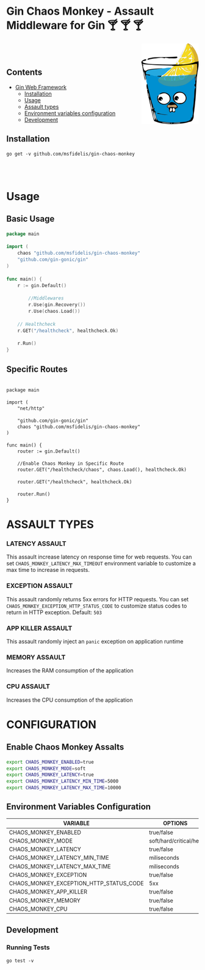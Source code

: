 # Gin Chaos Monkey - Assault Middleware for Gin :cocktail: :cocktail: :cocktail:

<div align=>
	<img align="right" width="150px" src="/.github/assets/img/color.png">
</div> 


<br><br>

## Contents

- [Gin Web Framework](https://github.com/gin-gonic/gin)
  - [Installation](#installation)
  - [Usage](#usage)
  - [Assault types](#assault-types)
  - [Environment variables configuration](#environment-variables-configuration)
  - [Development](#development)

## Installation 

```
go get -v github.com/msfidelis/gin-chaos-monkey
```

<br><br>

# Usage 

## Basic Usage

```go
package main

import (
	chaos "github.com/msfidelis/gin-chaos-monkey"
	"github.com/gin-gonic/gin"
)

func main() {
	r := gin.Default()

        //Middlewares
        r.Use(gin.Recovery())
        r.Use(chaos.Load())

	// Healthcheck
	r.GET("/healthcheck", healthcheck.Ok)    

	r.Run()
}
```

## Specific Routes

```golang

package main

import (
	"net/http"

	"github.com/gin-gonic/gin"
	chaos "github.com/msfidelis/gin-chaos-monkey"
)

func main() {
	router := gin.Default()

	//Enable Chaos Monkey in Specific Route
	router.GET("/healthcheck/chaos", chaos.Load(), healthcheck.Ok)

	router.GET("/healthcheck", healthcheck.Ok)

	router.Run()
}
```

# ASSAULT TYPES


### LATENCY ASSAULT 

This assault increase latency on response time for web requests. You can set `CHAOS_MONKEY_LATENCY_MAX_TIMEOUT` environment variable to customize a max time to increase in requests. 


### EXCEPTION ASSAULT

This assault randomly returns 5xx errors for HTTP requests. You can set `CHAOS_MONKEY_EXCEPTION_HTTP_STATUS_CODE` to customize status codes to return in HTTP exception. Default: `503`


### APP KILLER ASSAULT

This assault randomly inject an `panic` exception on application runtime

### MEMORY ASSAULT 

Increases the RAM consumption of the application

### CPU ASSAULT 

Increases the CPU consumption of the application

# CONFIGURATION 

## Enable Chaos Monkey Assalts

```bash
export CHAOS_MONKEY_ENABLED=true
export CHAOS_MONKEY_MODE=soft
export CHAOS_MONKEY_LATENCY=true
export CHAOS_MONKEY_LATENCY_MIN_TIME=5000
export CHAOS_MONKEY_LATENCY_MAX_TIME=10000
```

## Environment Variables Configuration 

| VARIABLE                                  | OPTIONS               	| DEFAULT   | 
| ----------------------------------------- | --------------------------| --------- |
| CHAOS_MONKEY_ENABLED                      | true/false            	| false     |
| CHAOS_MONKEY_MODE                         | soft/hard/critical/hell	| soft      |
| CHAOS_MONKEY_LATENCY                      | true/false            	| false     |
| CHAOS_MONKEY_LATENCY_MIN_TIME       		| miliseconds           	| max_time  |
| CHAOS_MONKEY_LATENCY_MAX_TIME       		| miliseconds           	| 1000      |
| CHAOS_MONKEY_EXCEPTION                    | true/false            	| false     |
| CHAOS_MONKEY_EXCEPTION_HTTP_STATUS_CODE   | 5xx                   	| 503       |
| CHAOS_MONKEY_APP_KILLER                   | true/false            	| false     |
| CHAOS_MONKEY_MEMORY                       | true/false            	| false     |
| CHAOS_MONKEY_CPU                       	| true/false            	| false     |

## Development 

### Running Tests 

```
go test -v
```
